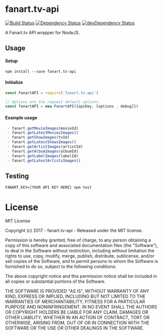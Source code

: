 # fanart.tv-api

[![Build Status](https://travis-ci.org/ChrisAlderson/fanart.tv-api.svg?branch=master)]()
[![Dependency Status](https://david-dm.org/ChrisAlderson/fanart.tv-api.svg)](https://david-dm.org/ChrisAlderson/fanart.tv-api)
[![devDependency Status](https://david-dm.org/ChrisAlderson/fanart.tv-api/dev-status.svg)](https://david-dm.org/ChrisAlderson/fanart.tv-api#info=devDependencies)

A Fanart.tv API wrapper for NodeJS.

## Usage

#### Setup
```
npm install --save fanart.tv-api
```

#### Initialize
```js
const FanartAPI = require('fanart.tv-api')

// Options are the request default options.
const fanartAPI = new FanartAPI({apiKey, [options , debug]})
```

#### Example usage
```js
 - fanart.getMovieImages(movieId)
 - fanart.getLatestMoviesImages()
 - fanart.getShowImages(tvId)
 - fanart.getLatestShowsImages()
 - fanart.getArtistImages(artistId)
 - fanart.getAlbumImages(albumId)
 - fanart.getLabelImages(labelId)
 - fanart.getLatestArtistsImages()
```

## Testing
```
FANART_KEY=[YOUR API KEY HERE] npm test
```

# License

MIT License

Copyright (c) 2017 - fanart.tv-api - Released under the MIT license.

Permission is hereby granted, free of charge, to any person obtaining a copy
of this software and associated documentation files (the "Software"), to deal
in the Software without restriction, including without limitation the rights
to use, copy, modify, merge, publish, distribute, sublicense, and/or sell
copies of the Software, and to permit persons to whom the Software is
furnished to do so, subject to the following conditions:

The above copyright notice and this permission notice shall be included in all
copies or substantial portions of the Software.

THE SOFTWARE IS PROVIDED "AS IS", WITHOUT WARRANTY OF ANY KIND, EXPRESS OR
IMPLIED, INCLUDING BUT NOT LIMITED TO THE WARRANTIES OF MERCHANTABILITY,
FITNESS FOR A PARTICULAR PURPOSE AND NONINFRINGEMENT. IN NO EVENT SHALL THE
AUTHORS OR COPYRIGHT HOLDERS BE LIABLE FOR ANY CLAIM, DAMAGES OR OTHER
LIABILITY, WHETHER IN AN ACTION OF CONTRACT, TORT OR OTHERWISE, ARISING FROM,
OUT OF OR IN CONNECTION WITH THE SOFTWARE OR THE USE OR OTHER DEALINGS IN THE
SOFTWARE.
